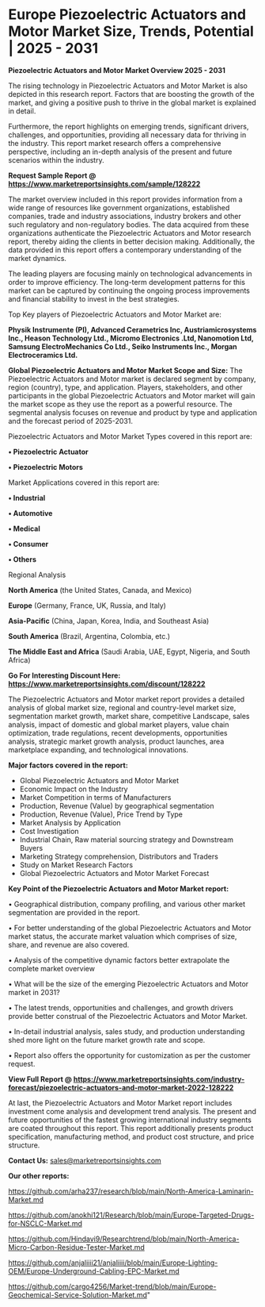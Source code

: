 # Europe Piezoelectric Actuators and Motor Market Size, Trends, Potential | 2025 - 2031

<Strong> Piezoelectric Actuators and Motor Market Overview 2025 - 2031</strong>

The rising technology in Piezoelectric Actuators and Motor Market is also depicted in this research report. Factors that are boosting the growth of the market, and giving a positive push to thrive in the global market is explained in detail.

Furthermore, the report highlights on emerging trends, significant drivers, challenges, and opportunities, providing all necessary data for thriving in the industry. This report market research offers a comprehensive perspective, including an in-depth analysis of the present and future scenarios within the industry.

<strong>Request Sample Report @ <a href=https://www.marketreportsinsights.com/sample/128222>https://www.marketreportsinsights.com/sample/128222</a></strong>

The market overview included in this report provides information from a wide range of resources like government organizations, established companies, trade and industry associations, industry brokers and other such regulatory and non-regulatory bodies. The data acquired from these organizations authenticate the Piezoelectric Actuators and Motor research report, thereby aiding the clients in better decision making. Additionally, the data provided in this report offers a contemporary understanding of the market dynamics.

The leading players are focusing mainly on technological advancements in order to improve efficiency. The long-term development patterns for this market can be captured by continuing the ongoing process improvements and financial stability to invest in the best strategies.

Top Key players of Piezoelectric Actuators and Motor Market are:

<strong>Physik Instrumente (PI), Advanced Cerametrics Inc, Austriamicrosystems Inc., Heason Technology Ltd., Micromo Electronics .Ltd, Nanomotion Ltd, Samsung ElectroMechanics Co Ltd., Seiko Instruments Inc., Morgan Electroceramics Ltd.</strong>

<strong><b>Global Piezoelectric Actuators and Motor Market Scope and Size:</b></strong>
The Piezoelectric Actuators and Motor market is declared segment by company, region (country), type, and application. Players, stakeholders, and other participants in the global Piezoelectric Actuators and Motor market will gain the market scope as they use the report as a powerful resource. The segmental analysis focuses on revenue and product by type and application and the forecast period of 2025-2031.

Piezoelectric Actuators and Motor Market Types covered in this report are:

<strong>• Piezoelectric Actuator

• Piezoelectric Motors</strong>

Market Applications covered in this report are:

<strong>• Industrial

• Automotive

• Medical

• Consumer

• Others</strong> 

Regional Analysis

<strong>North America</strong> (the United States, Canada, and Mexico)

<strong>Europe</strong> (Germany, France, UK, Russia, and Italy)

<strong>Asia-Pacific</strong> (China, Japan, Korea, India, and Southeast Asia)

<strong>South America</strong> (Brazil, Argentina, Colombia, etc.)

<strong>The Middle East and Africa</strong> (Saudi Arabia, UAE, Egypt, Nigeria, and South Africa)

<strong>Go For Interesting Discount Here: <a href=https://www.marketreportsinsights.com/discount/128222>https://www.marketreportsinsights.com/discount/128222</a></strong>

The Piezoelectric Actuators and Motor market report provides a detailed analysis of global market size, regional and country-level market size, segmentation market growth, market share, competitive Landscape, sales analysis, impact of domestic and global market players, value chain optimization, trade regulations, recent developments, opportunities analysis, strategic market growth analysis, product launches, area marketplace expanding, and technological innovations.

<strong><b>Major factors covered in the report:</b></strong>
<ul>
  <li>Global Piezoelectric Actuators and Motor Market </li>
  <li>Economic Impact on the Industry</li>
  <li>Market Competition in terms of Manufacturers</li>
  <li>Production, Revenue (Value) by geographical segmentation</li>
  <li>Production, Revenue (Value), Price Trend by Type</li>
  <li>Market Analysis by Application</li>
  <li>Cost Investigation</li>
  <li>Industrial Chain, Raw material sourcing strategy and Downstream Buyers</li>
  <li>Marketing Strategy comprehension, Distributors and Traders</li>
  <li>Study on Market Research Factors</li>
  <li>Global Piezoelectric Actuators and Motor Market Forecast</li>
</ul>

<strong><b>Key Point of the Piezoelectric Actuators and Motor Market report:</b></strong>

• Geographical distribution, company profiling, and various other market segmentation are provided in the report.

• For better understanding of the global Piezoelectric Actuators and Motor market status, the accurate market valuation which comprises of size, share, and revenue are also covered.

• Analysis of the competitive dynamic factors better extrapolate the complete market overview

• What will be the size of the emerging Piezoelectric Actuators and Motor market in 2031?

• The latest trends, opportunities and challenges, and growth drivers provide better construal of the Piezoelectric Actuators and Motor Market.

• In-detail industrial analysis, sales study, and production understanding shed more light on the future market growth rate and scope.

• Report also offers the opportunity for customization as per the customer request.

<strong><b>View Full Report @ <a href=https://www.marketreportsinsights.com/industry-forecast/piezoelectric-actuators-and-motor-market-2022-128222>https://www.marketreportsinsights.com/industry-forecast/piezoelectric-actuators-and-motor-market-2022-128222</a></b></strong>


At last, the Piezoelectric Actuators and Motor Market report includes investment come analysis and development trend analysis. The present and future opportunities of the fastest growing international industry segments are coated throughout this report. This report additionally presents product specification, manufacturing method, and product cost structure, and price structure.

<strong>Contact Us:</strong>
sales@marketreportsinsights.com

<strong>Our other reports:</strong>

<a href=https://github.com/arha237/research/blob/main/North-America-Laminarin-Market.md>https://github.com/arha237/research/blob/main/North-America-Laminarin-Market.md</a>

<a href=https://github.com/anokhi121/Research/blob/main/Europe-Targeted-Drugs-for-NSCLC-Market.md>https://github.com/anokhi121/Research/blob/main/Europe-Targeted-Drugs-for-NSCLC-Market.md</a>

<a href=https://github.com/Hindavi9/Researchtrend/blob/main/North-America-Micro-Carbon-Residue-Tester-Market.md>https://github.com/Hindavi9/Researchtrend/blob/main/North-America-Micro-Carbon-Residue-Tester-Market.md</a>

<a href=https://github.com/anjaliiii21/anjaliiii/blob/main/Europe-Lighting-OEM/Europe-Underground-Cabling-EPC-Market.md>https://github.com/anjaliiii21/anjaliiii/blob/main/Europe-Lighting-OEM/Europe-Underground-Cabling-EPC-Market.md</a>

<a href=https://github.com/cargo4256/Market-trend/blob/main/Europe-Geochemical-Service-Solution-Market.md>https://github.com/cargo4256/Market-trend/blob/main/Europe-Geochemical-Service-Solution-Market.md</a>"
